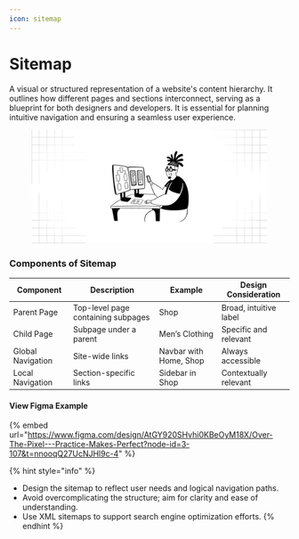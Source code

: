 ```yaml
---
icon: sitemap
---
```


# Sitemap

A visual or structured representation of a website's content hierarchy. It outlines how different pages and sections interconnect, serving as a blueprint for both designers and developers. It is essential for planning intuitive navigation and ensuring a seamless user experience.

<figure><img src="../.gitbook/assets/sitemap - general.png" alt=""><figcaption></figcaption></figure>

### Components of Sitemap

| Component         | Description                        | Example                | Design Consideration   |
| ----------------- | ---------------------------------- | ---------------------- | ---------------------- |
| Parent Page       | Top-level page containing subpages | Shop                   | Broad, intuitive label |
| Child Page        | Subpage under a parent             | Men’s Clothing         | Specific and relevant  |
| Global Navigation | Site-wide links                    | Navbar with Home, Shop | Always accessible      |
| Local Navigation  | Section-specific links             | Sidebar in Shop        | Contextually relevant  |

#### View Figma Example

{% embed url="https://www.figma.com/design/AtGY920SHvhi0KBeOyM18X/Over-The-Pixel---Practice-Makes-Perfect?node-id=3-107&t=nnooqQ27UcNJHl9c-4" %}

{% hint style="info" %}
* Design the sitemap to reflect user needs and logical navigation paths.
* Avoid overcomplicating the structure; aim for clarity and ease of understanding.
* Use XML sitemaps to support search engine optimization efforts.
{% endhint %}
